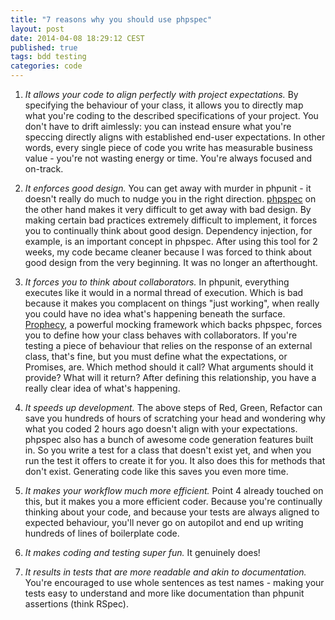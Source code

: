 ```yaml
---
title: "7 reasons why you should use phpspec"
layout: post
date: 2014-04-08 18:29:12 CEST
published: true
tags: bdd testing
categories: code
---
```

1. *It allows your code to align perfectly with project expectations.* By specifying the behaviour of your class, it allows you to directly map what you're coding to the described specifications of your project. You don't have to drift aimlessly: you can instead ensure what you're speccing directly aligns with established end-user expectations. In other words, every single piece of code you write has measurable business value - you're not wasting energy or time. You're always focused and on-track.

2. *It enforces good design.* You can get away with murder in phpunit - it doesn't really do much to nudge you in the right direction. [phpspec](http://phpspec.net/) on the other hand makes it very difficult to get away with bad design. By making certain bad practices extremely difficult to implement, it forces you to continually think about good design. Dependency injection, for example, is an important concept in phpspec. After using this tool for 2 weeks, my code became cleaner because I was forced to think about good design from the very beginning. It was no longer an afterthought.

3. *It forces you to think about collaborators.* In phpunit, everything executes like it would in a normal thread of execution. Which is bad because it makes you complacent on things "just working", when really you could have no idea what's happening beneath the surface. [Prophecy](https://github.com/phpspec/prophecy), a powerful mocking framework which backs phpspec, forces you to define how your class behaves with collaborators. If you're testing a piece of behaviour that relies on the response of an external class, that's fine, but you must define what the expectations, or Promises, are. Which method should it call? What arguments should it provide? What will it return? After defining this relationship, you have a really clear idea of what's happening.

4. *It speeds up development.* The above steps of Red, Green, Refactor can save you hundreds of hours of scratching your head and wondering why what you coded 2 hours ago doesn't align with your expectations. phpspec also has a bunch of awesome code generation features built in. So you write a test for a class that doesn't exist yet, and when you run the test it offers to create it for you. It also does this for methods that don't exist. Generating code like this saves you even more time.

5. *It makes your workflow much more efficient.* Point 4 already touched on this, but it makes you a more efficient coder. Because you're continually thinking about your code, and because your tests are always aligned to expected behaviour, you'll never go on autopilot and end up writing hundreds of lines of boilerplate code.

6. *It makes coding and testing super fun.* It genuinely does!

7. *It results in tests that are more readable and akin to documentation.* You're encouraged to use whole sentences as test names - making your tests easy to understand and more like documentation than phpunit assertions (think RSpec).